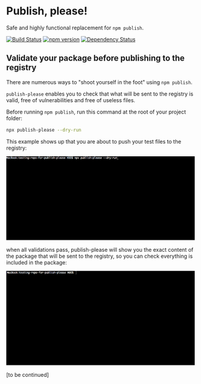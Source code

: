 # Publish, please!
Safe and highly functional replacement for `npm publish`.

[![Build Status](https://travis-ci.org/inikulin/publish-please.svg?branch=master)](https://travis-ci.org/inikulin/publish-please)
[![npm version](https://img.shields.io/npm/v/publish-please.svg)](https://www.npmjs.com/package/publish-please)
[![Dependency Status](https://david-dm.org/inikulin/publish-please.svg)](https://david-dm.org/inikulin/publish-please)


## Validate your package before publishing to the registry

There are numerous ways to "shoot yourself in the foot" using `npm publish`. 

`publish-please` enables you to check that what will be sent to the registry is valid, free of vulnerabilities and free of useless files.

Before running `npm publish`,  run this command at the root of your project folder:

```sh
npx publish-please --dry-run
```

This example shows up that you are about to push your test files to the registry:

![dry-run-demo-with-errors](media/dry-run-with-errors.gif)

when all validations pass, publish-please will show you the exact content of the package that will be sent to the registry, so you can check everything is included in the package:

![dry-run-demo-success](media/dry-run-demo-success.gif)



[to be continued]